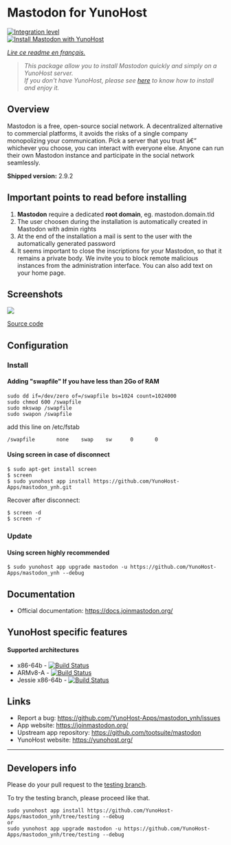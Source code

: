 # Mastodon for YunoHost

[![Integration level](https://dash.yunohost.org/integration/mastodon.svg)](https://dash.yunohost.org/appci/app/mastodon)  
[![Install Mastodon with YunoHost](https://install-app.yunohost.org/install-with-yunohost.png)](https://install-app.yunohost.org/?app=mastodon)

*[Lire ce readme en français.](./README_fr.md)*

> *This package allow you to install Mastodon quickly and simply on a YunoHost server.  
If you don't have YunoHost, please see [here](https://yunohost.org/#/install) to know how to install and enjoy it.*

## Overview
Mastodon is a free, open-source social network. A decentralized alternative to commercial platforms, it avoids the risks of a single company monopolizing your communication. Pick a server that you trust â€” whichever you choose, you can interact with everyone else. Anyone can run their own Mastodon instance and participate in the social network seamlessly.

**Shipped version:** 2.9.2

## Important points to read before installing

1. **Mastodon** require a dedicated **root domain**, eg. mastodon.domain.tld
1. The user choosen during the installation is automatically created in Mastodon with admin rights
1. At the end of the installation a mail is sent to the user with the automatically generated password
1. It seems important to close the inscriptions for your Mastodon, so that it remains a private body. We invite you to block remote malicious instances from the administration interface. You can also add text on your home page.

## Screenshots

![](https://framalibre.org/sites/default/files/mastodon.png)

[Source code](https://github.com/tootsuite/mastodon)

## Configuration

### Install

#### Adding "swapfile" If you have less than 2Go of RAM
```
sudo dd if=/dev/zero of=/swapfile bs=1024 count=1024000
sudo chmod 600 /swapfile
sudo mkswap /swapfile
sudo swapon /swapfile
```
add this line on /etc/fstab
```
/swapfile       none    swap    sw      0       0
```

#### Using __screen__ in case of disconnect
```
$ sudo apt-get install screen
$ screen
$ sudo yunohost app install https://github.com/YunoHost-Apps/mastodon_ynh.git
```
Recover after disconnect:
```
$ screen -d
$ screen -r
```
### Update

#### Using __screen__ highly recommended

`$ sudo yunohost app upgrade mastodon -u https://github.com/YunoHost-Apps/mastodon_ynh --debug `

## Documentation

 * Official documentation: https://docs.joinmastodon.org/

## YunoHost specific features

#### Supported architectures

* x86-64b - [![Build Status](https://ci-apps.yunohost.org/ci/logs/mastodon%20%28Apps%29.svg)](https://ci-apps.yunohost.org/ci/apps/mastodon/)
* ARMv8-A - [![Build Status](https://ci-apps-arm.yunohost.org/ci/logs/mastodon%20%28Apps%29.svg)](https://ci-apps-arm.yunohost.org/ci/apps/mastodon/)
* Jessie x86-64b - [![Build Status](https://ci-stretch.nohost.me/ci/logs/mastodon%20%28Apps%29.svg)](https://ci-stretch.nohost.me/ci/apps/mastodon/)

## Links

 * Report a bug: https://github.com/YunoHost-Apps/mastodon_ynh/issues
 * App website: https://joinmastodon.org/
 * Upstream app repository: https://github.com/tootsuite/mastodon
 * YunoHost website: https://yunohost.org/

---

Developers info
----------------

Please do your pull request to the [testing branch](https://github.com/YunoHost-Apps/mastodon_ynh/tree/testing).

To try the testing branch, please proceed like that.
```
sudo yunohost app install https://github.com/YunoHost-Apps/mastodon_ynh/tree/testing --debug
or
sudo yunohost app upgrade mastodon -u https://github.com/YunoHost-Apps/mastodon_ynh/tree/testing --debug
```
